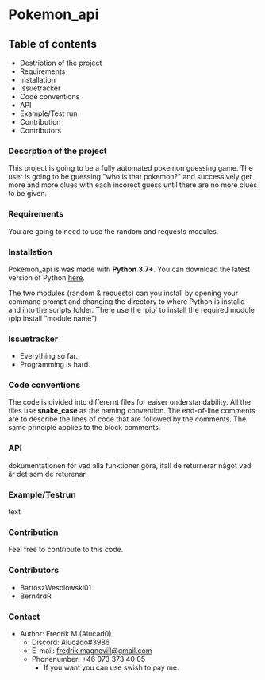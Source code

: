 # Pokemon_api

## Table of contents

- Destription of the project
- Requirements
- Installation
- Issuetracker
- Code conventions
- API
- Example/Test run
- Contribution
- Contributors

### Descrption of the project

This project is going to be a fully automated pokemon guessing game. 
The user is going to be guessing "who is that pokemon?" and successively get more and more clues with each incorect guess until there are no more clues to be given. 

### Requirements

You are going to need to use the random and requests modules.

### Installation

Pokemon_api is was made with __Python 3.7+__. You can download the latest version of Python [here](https://www.python.org/downloads/).

The two modules (random & requests) can you install by opening your command prompt and changing the directory to where Python is installd and into the scripts folder. There use the 'pip' to install the required module (pip install “module name”)

### Issuetracker

- Everything so far.
- Programming is hard.

### Code conventions

The code is divided into differernt files for eaiser understandability. All the files use __snake_case__ as the naming convention. The end-of-line comments are to describe the lines of code that are followed by the comments. The same principle applies to the block comments.

### API

dokumentationen för vad alla funktioner göra, ifall de returnerar något vad är det som de returenar.

### Example/Testrun

text

### Contribution

Feel free to contribute to this code.

### Contributors

- BartoszWesolowski01
- Bern4rdR

### Contact

- Author: Fredrik M (Alucad0)
  - Discord: Alucado#3986
  - E-mail: fredrik.magnevill@gmail.com
  - Phonenumber: +46 073 373 40 05
    - If you want you can use swish to pay me.
